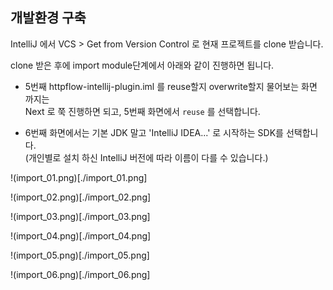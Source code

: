 개발환경 구축
----------

IntelliJ 에서 VCS > Get from Version Control 로 현재 프로젝트를 clone 받습니다.

clone 받은 후에 import module단계에서 아래와 같이 진행하면 됩니다.

- 5번째 httpflow-intellij-plugin.iml 를 reuse할지 overwrite할지 물어보는 화면 까지는<br/>
Next 로 쭉 진행하면 되고, 5번째 화면에서 ```reuse``` 를 선택합니다.

- 6번째 화면에서는 기본 JDK 말고 'IntelliJ IDEA...' 로 시작하는 SDK를 선택합니다.<br/>
(개인별로 설치 하신 IntelliJ 버전에 따라 이름이 다를 수 있습니다.)

!(import_01.png)[./import_01.png]

!(import_02.png)[./import_02.png]

!(import_03.png)[./import_03.png]

!(import_04.png)[./import_04.png]

!(import_05.png)[./import_05.png]

!(import_06.png)[./import_06.png]